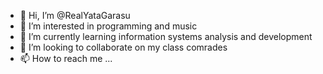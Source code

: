 - 👋 Hi, I’m @RealYataGarasu 
- 👀 I’m interested in programming and music
- 🌱 I’m currently learning information systems analysis and development
- 💞️ I’m looking to collaborate on my class comrades
- 📫 How to reach me ...

<!---
RealYataGarasu/RealYataGarasu is a ✨ special ✨ repository because its `README.md` (this file) appears on your GitHub profile.
You can click the Preview link to take a look at your changes.
--->
